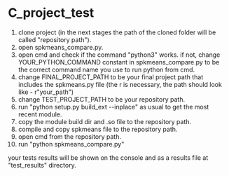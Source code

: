 # C_project_test

1. clone project (in the next stages the path of the cloned folder will be called "repository path").
2. open spkmeans_compare.py.
3. open cmd and check if the command "python3" works. if not, change YOUR_PYTHON_COMMAND constant in spkmeans_compare.py to be the correct command name you use to run python from cmd.
4. change FINAL_PROJECT_PATH to be your final project path that includes the spkmeans.py file (the r is necessary, the path should look like - r"your_path") 
5. change TEST_PROJECT_PATH to be your repository path.
6. run "python setup.py build_ext --inplace" as usual to get the most recent module.
7. copy the module build dir and .so file to the repository path.
8. compile and copy spkmeans file to the repository path.
9. open cmd from the repository path.
10. run "python spkmeans_compare.py"

your tests results will be shown on the console and as a results file at "test_results" directory.

